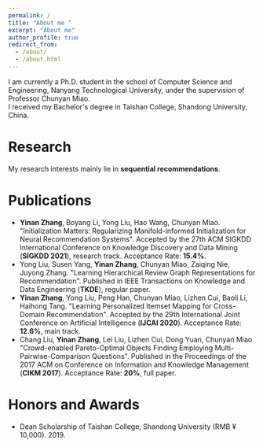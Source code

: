```yaml
---
permalink: /
title: "About me "
excerpt: "About me"
author_profile: true
redirect_from: 
  - /about/
  - /about.html
---
```

I am currently a Ph.D. student in the school of Computer Science and Engineering, Nanyang Technological University, under the supervision of Professor Chunyan Miao. <br>
I received my Bachelor's degree in Taishan College, Shandong University, China. 

# Research
My research interests mainly lie in **sequential recommendations**.

# Publications
* **Yinan Zhang**, Boyang Li, Yong Liu, Hao Wang, Chunyan Miao. "Initialization Matters: Regularizing Manifold-informed Initialization for Neural Recommendation Systems". Accepted by the 27th ACM SIGKDD International Conference on Knowledge Discovery and Data Mining (**SIGKDD 2021**), research track. Acceptance Rate: **15.4%**.
* Yong Liu, Susen Yang, **Yinan Zhang**, Chunyan Miao, Zaiqing Nie, Juyong Zhang. "Learning Hierarchical Review Graph Representations for Recommendation". Published in IEEE Transactions on Knowledge and Data Engineering (**TKDE**), regular paper.
* **Yinan Zhang**, Yong Liu, Peng Han, Chunyan Miao, Lizhen Cui, Baoli Li, Haihong Tang. "Learning Personalized Itemset Mapping for Cross-Domain Recommendation". Accepted by the 29th International Joint Conference on Artificial Intelligence (**IJCAI 2020**). Acceptance Rate: **12.6%**, main track.
* Chang Liu, **Yinan Zhang**, Lei Liu, Lizhen Cui, Dong Yuan, Chunyan Miao. "Crowd-enabled Pareto-Optimal Objects Finding Employing Multi-Pairwise-Comparison Questions". Published in the Proceedings of the 2017 ACM on Conference on Information and Knowledge Management (**CIKM 2017**). Acceptance Rate: **20%**, full paper.

# Honors and Awards
* Dean Scholarship of Taishan College, Shandong University (RMB &yen; 10,000). 2019.

<!---Activity and Service--->
<!---Experience--->
